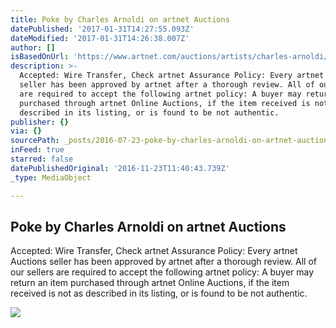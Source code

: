 ```yaml
---
title: Poke by Charles Arnoldi on artnet Auctions
datePublished: '2017-01-31T14:27:55.093Z'
dateModified: '2017-01-31T14:26:38.007Z'
author: []
isBasedOnUrl: 'https://www.artnet.com/auctions/artists/charles-arnoldi/poke-2'
description: >-
  Accepted: Wire Transfer, Check artnet Assurance Policy: Every artnet Auctions
  seller has been approved by artnet after a thorough review. All of our sellers
  are required to accept the following artnet policy: A buyer may return an item
  purchased through artnet Online Auctions, if the item received is not as
  described in its listing, or is found to be not authentic.
publisher: {}
via: {}
sourcePath: _posts/2016-07-23-poke-by-charles-arnoldi-on-artnet-auctions.md
inFeed: true
starred: false
datePublishedOriginal: '2016-11-23T11:40:43.739Z'
_type: MediaObject

---
```

<article style=""><h1>Poke by Charles Arnoldi on artnet Auctions</h1><p>Accepted: Wire Transfer, Check artnet Assurance Policy: Every artnet Auctions seller has been approved by artnet after a thorough review. All of our sellers are required to accept the following artnet policy: A buyer may return an item purchased through artnet Online Auctions, if the item received is not as described in its listing, or is found to be not authentic.</p><img src="https://images.artnet.com/aoa_lot_images/117793/charles-arnoldi-poke-paintings-acrylic-zoom_550_617.jpg" /></article>